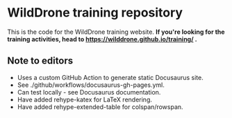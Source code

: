 # WildDrone training repository

This is the code for the WildDrone training website. 
**If you're looking for the training activities, head to https://wilddrone.github.io/training/ .**

## Note to editors

* Uses a custom GitHub Action to generate static Docusaurus site. 
* See ./github/workflows/docusaurus-gh-pages.yml.
* Can test locally - see Docusaurus documentation.
* Have added rehype-katex for LaTeX rendering.
* Have added rehype-extended-table for colspan/rowspan.
